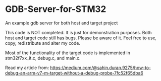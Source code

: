 # GDB-Server-for-STM32
An example gdb server for both host and target project

This code is NOT completed. It is just for demonstration purposes. Both host and target code still has bugs. Please be aware of it.
Feel free to use, copy, redistribute and alter my code.

Most of the functionality of the target code is implemented in stm32f7xx_it.c, debug.c, and main.c.

Read my article from: https://medium.com/@sahin.duran.9275/how-to-debug-an-arm-v7-m-target-without-a-debug-probe-7fc52f65dba6
